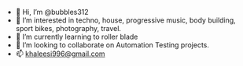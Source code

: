 - 👋 Hi, I’m @bubbles312
- 👀 I’m interested in techno, house, progressive music, body building, sport bikes, photography, travel.
- 🌱 I’m currently learning to roller blade
- 💞️ I’m looking to collaborate on Automation Testing projects.
- 📫 khaleesi996@gmail.com

<!---
bubbles312/bubbles312 is a ✨ special ✨ repository because its `README.md` (this file) appears on your GitHub profile.
You can click the Preview link to take a look at your changes.
--->
